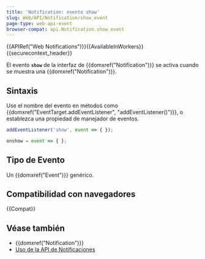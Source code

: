 ```yaml
---
title: 'Notification: evento show'
slug: Web/API/Notification/show_event
page-type: web-api-event
browser-compat: api.Notification.show_event
---
```

{{APIRef("Web Notifications")}}{{AvailableInWorkers}}{{securecontext_header}}

El evento **`show`** de la interfaz de {{domxref("Notification")}} se activa cuando se muestra una {{domxref("Notification")}}.

## Sintaxis

Use el nombre del evento en métodos como {{domxref("EventTarget.addEventListener", "addEventListener()")}}, o establezca una propiedad de manejador de eventos.


```js
addEventListener('show', event => { });

onshow = event => { };
```

## Tipo de Evento

Un {{domxref("Event")}} genérico.

## Compatibilidad con navegadores

{{Compat}}

## Véase también

- {{domxref("Notification")}}
- [Uso de la API de Notificaciones](/en-US/docs/Web/API/Notifications_API/Using_the_Notifications_API)
